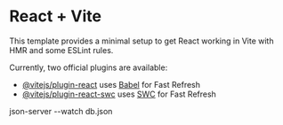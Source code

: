 # React + Vite

This template provides a minimal setup to get React working in Vite with HMR and some ESLint rules.

Currently, two official plugins are available:

- [@vitejs/plugin-react](https://github.com/vitejs/vite-plugin-react/blob/main/packages/plugin-react/README.md) uses [Babel](https://babeljs.io/) for Fast Refresh
- [@vitejs/plugin-react-swc](https://github.com/vitejs/vite-plugin-react-swc) uses [SWC](https://swc.rs/) for Fast Refresh







json-server --watch db.json


<!-- {
    "BalaceSheets": [
      {
        "id": 1,
        "Total": 10000,
        "spend": 3000,
        "remaining": 7000
      }
    ]
  }
   -->